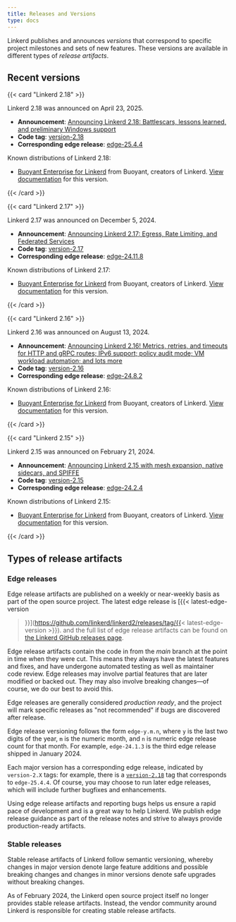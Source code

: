 ```yaml
---
title: Releases and Versions
type: docs
---
```


<!-- markdownlint-disable MD013 -->

Linkerd publishes and announces _versions_ that correspond to specific project
milestones and sets of new features. These versions are available in different
types of _release artifacts_.

## Recent versions

{{< card "Linkerd 2.18" >}}

Linkerd 2.18 was announced on April 23, 2025.

- **Announcement**:
  [Announcing Linkerd 2.18: Battlescars, lessons learned, and preliminary Windows support](/2025/04/23/announcing-linkerd-2.18/)
- **Code tag**:
  [version-2.18](https://github.com/linkerd/linkerd2/releases/tag/version-2.18)
- **Corresponding edge release**:
  [edge-25.4.4](https://github.com/linkerd/linkerd2/releases/tag/edge-25.4.4)

Known distributions of Linkerd 2.18:

- [Buoyant Enterprise for Linkerd](https://docs.buoyant.io/buoyant-enterprise-linkerd)
  from Buoyant, creators of Linkerd.
  [View documentation](https://docs.buoyant.io/buoyant-enterprise-linkerd/2.18/)
  for this version.

{{< /card >}}

{{< card "Linkerd 2.17" >}}

Linkerd 2.17 was announced on December 5, 2024.

- **Announcement**:
  [Announcing Linkerd 2.17: Egress, Rate Limiting, and Federated Services](/2024/12/05/announcing-linkerd-2.17/)
- **Code tag**:
  [version-2.17](https://github.com/linkerd/linkerd2/releases/tag/version-2.17)
- **Corresponding edge release**:
  [edge-24.11.8](https://github.com/linkerd/linkerd2/releases/tag/edge-24.11.8)

Known distributions of Linkerd 2.17:

- [Buoyant Enterprise for Linkerd](https://docs.buoyant.io/buoyant-enterprise-linkerd)
  from Buoyant, creators of Linkerd.
  [View documentation](https://docs.buoyant.io/buoyant-enterprise-linkerd/2.17/)
  for this version.

{{< /card >}}

{{< card "Linkerd 2.16" >}}

Linkerd 2.16 was announced on August 13, 2024.

- **Announcement**:
  [Announcing Linkerd 2.16! Metrics, retries, and timeouts for HTTP and gRPC routes; IPv6 support; policy audit mode; VM workload automation; and lots more](/2024/08/13/announcing-linkerd-2.16/)
- **Code tag**:
  [version-2.16](https://github.com/linkerd/linkerd2/releases/tag/version-2.16)
- **Corresponding edge release**:
  [edge-24.8.2](https://github.com/linkerd/linkerd2/releases/tag/edge-24.8.2)

Known distributions of Linkerd 2.16:

- [Buoyant Enterprise for Linkerd](https://docs.buoyant.io/buoyant-enterprise-linkerd)
  from Buoyant, creators of Linkerd.
  [View documentation](https://docs.buoyant.io/buoyant-enterprise-linkerd/2.16/)
  for this version.

{{< /card >}}

{{< card "Linkerd 2.15" >}}

Linkerd 2.15 was announced on February 21, 2024.

- **Announcement**:
  [Announcing Linkerd 2.15 with mesh expansion, native sidecars, and SPIFFE](/2024/02/21/announcing-linkerd-2.15/)
- **Code tag**:
  [version-2.15](https://github.com/linkerd/linkerd2/releases/tag/version-2.15)
- **Corresponding edge release**:
  [edge-24.2.4](https://github.com/linkerd/linkerd2/releases/tag/edge-24.2.4)

Known distributions of Linkerd 2.15:

- [Buoyant Enterprise for Linkerd](https://docs.buoyant.io/buoyant-enterprise-linkerd)
  from Buoyant, creators of Linkerd.
  [View documentation](https://docs.buoyant.io/buoyant-enterprise-linkerd/2.15/)
  for this version.

{{< /card >}}

## Types of release artifacts

### Edge releases

<!-- markdownlint-disable MD034 -->

Edge release artifacts are published on a weekly or near-weekly basis as part of
the open source project. The latest edge release is [{{< latest-edge-version
>}}](https://github.com/linkerd/linkerd2/releases/tag/{{<
latest-edge-version >}}). and the full list of edge release artifacts can be
found on
[the Linkerd GitHub releases page](https://github.com/linkerd/linkerd2/releases).

Edge release artifacts contain the code in from the _main_ branch at the point
in time when they were cut. This means they always have the latest features and
fixes, and have undergone automated testing as well as maintainer code review.
Edge releases may involve partial features that are later modified or backed
out. They may also involve breaking changes—of course, we do our best to avoid
this.

Edge releases are generally considered _production ready_, and the project will
mark specific releases as "not recommended" if bugs are discovered after
release.

Edge release versioning follows the form `edge-y.m.n`, where `y` is the last two
digits of the year, `m` is the numeric month, and `n` is numeric edge release
count for that month. For example, `edge-24.1.3` is the third edge release
shipped in January 2024.

Each major version has a corresponding edge release, indicated by `version-2.X`
tags: for example, there is a
[`version-2.18`](https://github.com/linkerd/linkerd2/releases/tag/version-2.18)
tag that corresponds to `edge-25.4.4`. Of course, you may choose to run later
edge releases, which will include further bugfixes and enhancements.

Using edge release artifacts and reporting bugs helps us ensure a rapid pace of
development and is a great way to help Linkerd. We publish edge release guidance
as part of the release notes and strive to always provide production-ready
artifacts.

### Stable releases

Stable release artifacts of Linkerd follow semantic versioning, whereby changes
in major version denote large feature additions and possible breaking changes
and changes in minor versions denote safe upgrades without breaking changes.

As of February 2024, the Linkerd open source project itself no longer provides
stable release artifacts. Instead, the vendor community around Linkerd is
responsible for creating stable release artifacts.
